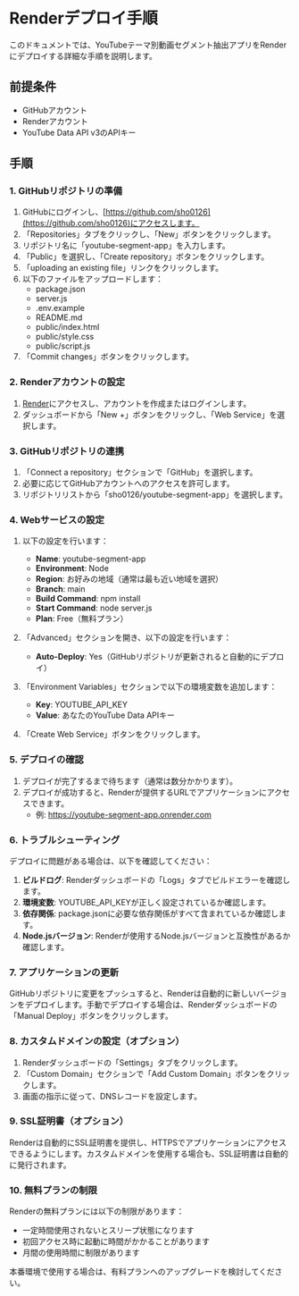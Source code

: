 # Renderデプロイ手順

このドキュメントでは、YouTubeテーマ別動画セグメント抽出アプリをRenderにデプロイする詳細な手順を説明します。

## 前提条件

- GitHubアカウント
- Renderアカウント
- YouTube Data API v3のAPIキー

## 手順

### 1. GitHubリポジトリの準備

1. GitHubにログインし、[https://github.com/sho0126](https://github.com/sho0126)にアクセスします。
2. 「Repositories」タブをクリックし、「New」ボタンをクリックします。
3. リポジトリ名に「youtube-segment-app」を入力します。
4. 「Public」を選択し、「Create repository」ボタンをクリックします。
5. 「uploading an existing file」リンクをクリックします。
6. 以下のファイルをアップロードします：
   - package.json
   - server.js
   - .env.example
   - README.md
   - public/index.html
   - public/style.css
   - public/script.js
7. 「Commit changes」ボタンをクリックします。

### 2. Renderアカウントの設定

1. [Render](https://render.com/)にアクセスし、アカウントを作成またはログインします。
2. ダッシュボードから「New +」ボタンをクリックし、「Web Service」を選択します。

### 3. GitHubリポジトリの連携

1. 「Connect a repository」セクションで「GitHub」を選択します。
2. 必要に応じてGitHubアカウントへのアクセスを許可します。
3. リポジトリリストから「sho0126/youtube-segment-app」を選択します。

### 4. Webサービスの設定

1. 以下の設定を行います：
   - **Name**: youtube-segment-app
   - **Environment**: Node
   - **Region**: お好みの地域（通常は最も近い地域を選択）
   - **Branch**: main
   - **Build Command**: npm install
   - **Start Command**: node server.js
   - **Plan**: Free（無料プラン）

2. 「Advanced」セクションを開き、以下の設定を行います：
   - **Auto-Deploy**: Yes（GitHubリポジトリが更新されると自動的にデプロイ）

3. 「Environment Variables」セクションで以下の環境変数を追加します：
   - **Key**: YOUTUBE_API_KEY
   - **Value**: あなたのYouTube Data APIキー

4. 「Create Web Service」ボタンをクリックします。

### 5. デプロイの確認

1. デプロイが完了するまで待ちます（通常は数分かかります）。
2. デプロイが成功すると、Renderが提供するURLでアプリケーションにアクセスできます。
   - 例: https://youtube-segment-app.onrender.com

### 6. トラブルシューティング

デプロイに問題がある場合は、以下を確認してください：

1. **ビルドログ**: Renderダッシュボードの「Logs」タブでビルドエラーを確認します。
2. **環境変数**: YOUTUBE_API_KEYが正しく設定されているか確認します。
3. **依存関係**: package.jsonに必要な依存関係がすべて含まれているか確認します。
4. **Node.jsバージョン**: Renderが使用するNode.jsバージョンと互換性があるか確認します。

### 7. アプリケーションの更新

GitHubリポジトリに変更をプッシュすると、Renderは自動的に新しいバージョンをデプロイします。手動でデプロイする場合は、Renderダッシュボードの「Manual Deploy」ボタンをクリックします。

### 8. カスタムドメインの設定（オプション）

1. Renderダッシュボードの「Settings」タブをクリックします。
2. 「Custom Domain」セクションで「Add Custom Domain」ボタンをクリックします。
3. 画面の指示に従って、DNSレコードを設定します。

### 9. SSL証明書（オプション）

Renderは自動的にSSL証明書を提供し、HTTPSでアプリケーションにアクセスできるようにします。カスタムドメインを使用する場合も、SSL証明書は自動的に発行されます。

### 10. 無料プランの制限

Renderの無料プランには以下の制限があります：
- 一定時間使用されないとスリープ状態になります
- 初回アクセス時に起動に時間がかかることがあります
- 月間の使用時間に制限があります

本番環境で使用する場合は、有料プランへのアップグレードを検討してください。
